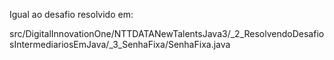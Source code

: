 Igual ao desafio resolvido em:

src/DigitalInnovationOne/NTTDATANewTalentsJava3/_2_ResolvendoDesafiosIntermediariosEmJava/_3_SenhaFixa/SenhaFixa.java